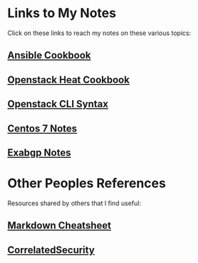 # Links to My Notes
Click on these links to reach my notes on these various topics:

## [Ansible Cookbook](https://github.com/ejordangottlieb/notes/blob/master/ansible/README.md)
## [Openstack Heat Cookbook](https://github.com/ejordangottlieb/notes/blob/master/heat/README.md)
## [Openstack CLI Syntax](https://github.com/ejordangottlieb/notes/blob/master/ostackshell/README.md)
## [Centos 7 Notes](https://github.com/ejordangottlieb/notes/blob/master/linux/centos/README.md)
## [Exabgp Notes](https://github.com/ejordangottlieb/notes/blob/master/exabgp/README.md)

# Other Peoples References
Resources shared by others that I find useful:
## [Markdown Cheatsheet](https://github.com/adam-p/markdown-here/wiki/Markdown-Cheatsheet)
## [CorrelatedSecurity](https://github.com/correlatedsecurity)
